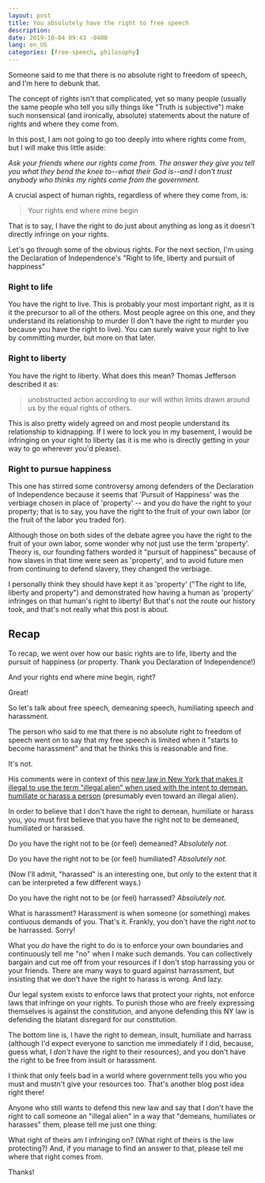```yaml
---
layout: post
title: You absolutely have the right to free speech
description: 
date: 2019-10-04 09:43 -0400
lang: en_US
categories: [free-speech, philosophy]
---
```


Someone said to me that there is no absolute right to freedom of speech, and I'm here to debunk that.

The concept of rights isn't that complicated, yet so many people (usually the same people who tell you silly things like "Truth is subjective") make such nonsensical (and ironically, absolute) statements about the nature of rights and where they come from.

In this post, I am not going to go too deeply into where rights come from, but I will make this little aside:

*Ask your friends where our rights come from. The answer they give you tell you what they bend the knee to--what their God is--and I don't trust anybody who thinks my rights come from the government.*

A crucial aspect of human rights, regardless of where they come from, is:
> Your rights end where mine begin

That is to say, I have the right to do just about anything as long as it doesn't directly infringe on your rights. 

Let's go through some of the obvious rights. For the next section, I'm using the Declaration of Independence's "Right to life, liberty and pursuit of happiness"

### Right to life

You have the right to live. This is probably your most important right, as it is it the precursor to all of the others. Most people agree on this one, and they understand its relationship to murder (I don't have the right to murder you because you have the right to live). You can surely waive your right to live by committing murder, but more on that later.

### Right to liberty

You have the right to liberty. What does this mean? Thomas Jefferson described it as:

> unobstructed action according to our will within limits drawn around us by the equal rights of others.

This is also pretty widely agreed on and most people understand its relationship to kidnapping. If I were to lock you in my basement, I would be infringing on your right to liberty (as it is me who is directly getting in your way to go wherever you'd please).

### Right to pursue happiness

This one has stirred some controversy among defenders of the Declaration of Independence because it seems that 'Pursuit of Happiness' was the verbiage chosen in place of 'property' -- and you do have the right to your property; that is to say, you have the right to the fruit of your own labor (or the fruit of the labor you traded for).

Although those on both sides of the debate agree you have the right to the fruit of your own labor, some wonder why not just use the term 'property'. Theory is, our founding fathers worded it "pursuit of happiness" because of how slaves in that time were seen as 'property', and to avoid future men from continuing to defend slavery, they changed the verbiage.

I personally think they should have kept it as 'property' ("The right to life, liberty and property") and demonstrated how having a human as 'property' infringes on that human's right to liberty! But that's not the route our history took, and that's not really what this post is about.

## Recap

To recap, we went over how our basic rights are to life, liberty and the pursuit of happiness (or property. Thank you Declaration of Independence!)

And your rights end where mine begin, right?

Great!

So let's talk about free speech, demeaning speech, humiliating speech and harassment.

The person who said to me that there is no absolute right to freedom of speech went on to say that my free speech is limited when it "starts to become harassment" and that he thinks this is reasonable and fine.

It's not.

His comments were in context of this <a href="https://www.nbcnews.com/news/latino/new-york-city-bans-use-illegals-illegal-alien-n1062161">new law in New York that makes it illegal to use the term "illegal alien" when used with the intent to demean, humiliate or harass a person</a> (presumably even toward an illegal alien).

In order to believe that I don't have the right to demean, humiliate or harass you, you must first believe that you have the right not to be demeaned, humiliated or harassed.

Do you have the right not to be (or feel) demeaned? *Absolutely not.*

Do you have the right not to be (or feel) humiliated? *Absolutely not.*

(Now I'll admit, "harassed" is an interesting one, but only to the extent that it can be interpreted a few different ways.)

Do you have the right not to be (or feel) harrassed? *Absolutely not.*

What is harassment? Harassment is when someone (or something) makes contiuous demands of you. That's it. Frankly, you don't have the right *not* to be harrassed. Sorry! 

What you *do* have the right to do is to enforce your own boundaries and continuously tell me "no" when I make such demands. You can collectively bargain and cut me off from your resources if I don't stop harrassing you or your friends. There are many ways to guard against harrassment, but insisting that we don't have the right to harass is wrong. And lazy.

Our legal system exists to enforce laws that protect your rights, not enforce laws that infringe on your rights. To punish those who are freely expressing themselves is against the constitution, and anyone defending this NY law is defending the blatant disregard for our constitution. 

The bottom line is, I have the right to demean, insult, humiliate and harrass (although I'd expect everyone to sanction me immediately if I did, because, guess what, I *don't* have the right to their resources), and you don't have the right to be free from insult or harassment. 

I think that only feels bad in a world where government tells you who you must and mustn't give your resources too. That's another blog post idea right there!

Anyone who still wants to defend this new law and say that I don't have the right to call someone an "illegal alien" in a way that "demeans, humiliates or harasses" them, please tell me just one thing:

What right of theirs am I infringing on? (What right of theirs is the law protecting?)
And, if you manage to find an answer to that, please tell me where that right comes from. 

Thanks!